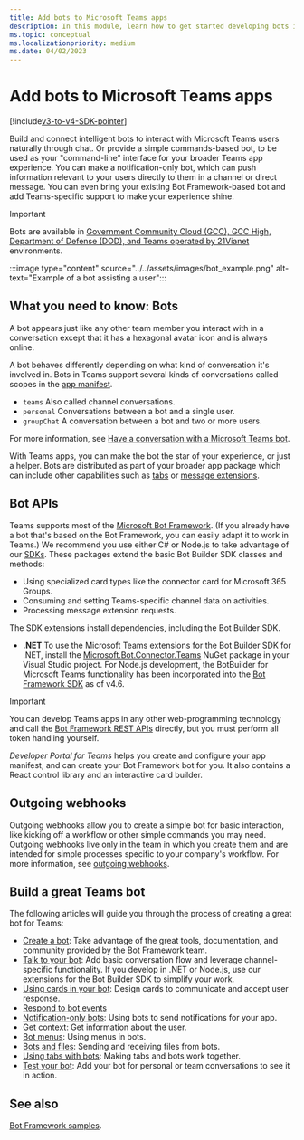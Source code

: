 ```yaml
---
title: Add bots to Microsoft Teams apps
description: In this module, learn how to get started developing bots in Microsoft Teams and what are all the requirements to add a bot in Teams
ms.topic: conceptual
ms.localizationpriority: medium
ms.date: 04/02/2023
---
```

# Add bots to Microsoft Teams apps

[!include[v3-to-v4-SDK-pointer](~/includes/v3-to-v4-pointer-bots.md)]

Build and connect intelligent bots to interact with Microsoft Teams users naturally through chat. Or provide a simple commands-based bot, to be used as your "command-line" interface for your broader Teams app experience. You can make a notification-only bot, which can push information relevant to your users directly to them in a channel or direct message. You can even bring your existing Bot Framework-based bot and add Teams-specific support to make your experience shine.

> [!IMPORTANT]
> Bots are available in [Government Community Cloud (GCC), GCC High, Department of Defense (DOD), and Teams operated by 21Vianet](../../concepts/cloud-overview.md#teams-app-capabilities-for-government-clouds) environments.

:::image type="content" source="../../assets/images/bot_example.png" alt-text="Example of a bot assisting a user":::

## What you need to know: Bots

A bot appears just like any other team member you interact with in a conversation except that it has a hexagonal avatar icon and is always online.

A bot behaves differently depending on what kind of conversation it's involved in. Bots in Teams support several kinds of conversations called scopes in the [app manifest](~/resources/schema/manifest-schema.md).

* `teams` Also called channel conversations.
* `personal` Conversations between a bot and a single user.
* `groupChat` A conversation between a bot and two or more users.

For more information, see [Have a conversation with a Microsoft Teams bot](~/resources/bot-v3/bot-conversations/bots-conversations.md).

With Teams apps, you can make the bot the star of your experience, or just a helper. Bots are distributed as part of your broader app package which can include other capabilities such as [tabs](~/tabs/what-are-tabs.md) or [message extensions](~/messaging-extensions/what-are-messaging-extensions.md).

## Bot APIs

Teams supports most of the [Microsoft Bot Framework](https://dev.botframework.com/). (If you already have a bot that's based on the Bot Framework, you can easily adapt it to work in Teams.) We recommend you use either C# or Node.js to take advantage of our [SDKs](/microsoftteams/platform/#pivot=sdk-tools). These packages extend the basic Bot Builder SDK classes and methods:

* Using specialized card types like the connector card for Microsoft 365 Groups.
* Consuming and setting Teams-specific channel data on activities.
* Processing message extension requests.

The SDK extensions install dependencies, including the Bot Builder SDK.

* **.NET** To use the Microsoft Teams extensions for the Bot Builder SDK for .NET, install the [Microsoft.Bot.Connector.Teams](https://www.nuget.org/packages/Microsoft.Bot.Connector.Teams) NuGet package in your Visual Studio project. For Node.js development, the BotBuilder for Microsoft Teams functionality has been incorporated into the [Bot Framework SDK](https://github.com/microsoft/botframework-sdk) as of v4.6.

> [!IMPORTANT]
> You can develop Teams apps in any other web-programming technology and call the [Bot Framework REST APIs](/bot-framework/rest-api/bot-framework-rest-overview) directly, but you must perform all token handling yourself.

*Developer Portal for Teams* helps you create and configure your app manifest, and can create your Bot Framework bot for you. It also contains a React control library and an interactive card builder.

## Outgoing webhooks

Outgoing webhooks allow you to create a simple bot for basic interaction, like kicking off a workflow or other simple commands you may need. Outgoing webhooks live only in the team in which you create them and are intended for simple processes specific to your company's workflow. For more information, see [outgoing webhooks](~/webhooks-and-connectors/how-to/add-outgoing-webhook.md).

## Build a great Teams bot

The following articles will guide you through the process of creating a great bot for Teams:

* [Create a bot](~/resources/bot-v3/bots-create.md): Take advantage of the great tools, documentation, and community provided by the Bot Framework team.
* [Talk to your bot](~/resources/bot-v3/bot-conversations/bots-conversations.md): Add basic conversation flow and leverage channel-specific functionality. If you develop in .NET or Node.js, use our extensions for the Bot Builder SDK to simplify your work.
* [Using cards in your bot](~/resources/bot-v3/bots-cards.md): Design cards to communicate and accept user response.
* [Respond to bot events](~/resources/bot-v3/bots-notifications.md)
* [Notification-only bots](~/resources/bot-v3/bots-notification-only.md): Using bots to send notifications for your app.
* [Get context](~/resources/bot-v3/bots-context.md): Get information about the user.
* [Bot menus](~/resources/bot-v3/bots-menus.md): Using menus in bots.
* [Bots and files](~/resources/bot-v3/bots-files.md): Sending and receiving files from bots.
* [Using tabs with bots](~/resources/bot-v3/bots-with-tabs.md): Making tabs and bots work together.
* [Test your bot](~/resources/bot-v3/bots-test.md): Add your bot for personal or team conversations to see it in action.

## See also

[Bot Framework samples](https://github.com/OfficeDev/Microsoft-Teams-Samples/blob/main/README.md).
